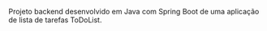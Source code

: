 Projeto backend desenvolvido em Java com Spring Boot de uma aplicação de lista de tarefas ToDoList.

